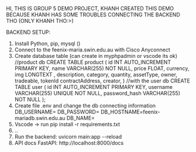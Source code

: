 HI, THIS IS GROUP 5 DEMO PROJECT, KHANH CREATED THIS DEMO BECAUSE KHANH HAS SOME TROUBLES CONNECTING 
THE BACKEND THO (ONLY KHANH THO:>)

BACKEND SETUP:
1. Install Python, pip, mysql ()
2. Connect to the feenix-maria.swin.edu.au with Cisco Anyconnect
3. Create database table (can create in myphpadmin or vscode its ok)
  //product db
   CREATE TABLE product (
   id INT AUTO_INCREMENT PRIMARY KEY,
   name VARCHAR(255) NOT NULL,
   price FLOAT,
   currency,
   img LONGTEXT ,
   description,
   category,
   quantity,
   assetType,
   owner,
   tradeable,
   tokenId
   contractAddress,
   creator,
   )
  //with the user db
   CREATE TABLE user (
    id INT AUTO_INCREMENT PRIMARY KEY,
    username VARCHAR(255) UNIQUE NOT NULL,
    password_hash VARCHAR(255) NOT NULL
  );
4. Create file .env and change the db connecting information
   DB_USERNAME=
   DB_PASSWORD=
   DB_HOSTNAME=feenix-mariadb.swin.edu.au
   DB_NAME=
5. Vscode -> run pip install -r requirements.txt
6. ..
7. Run the backend: uvicorn main:app --reload
8. API docs FastAPI: http://localhost:8000/docs


       
